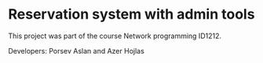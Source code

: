 # Reservation system with admin tools

This project was part of the course Network programming ID1212.

Developers: Porsev Aslan and Azer Hojlas
